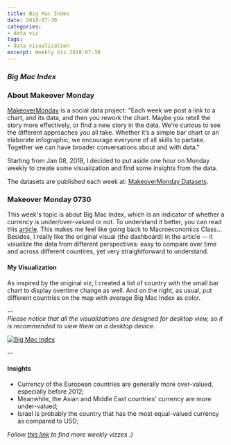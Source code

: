 ```yaml
---
title: Big Mac Index
date: 2018-07-30
categories:
- data viz
tags:
- data visualization
excerpt: Weekly Viz 2018-07-30
---
```


### *Big Mac Index*


### About Makeover Monday

[MakeoverMonday](http://www.makeovermonday.co.uk/) is a social data project:
"Each week we post a link to a chart, and its data, and then you rework the chart.
Maybe you retell the story more effectively, or find a new story in the data.
We’re curious to see the different approaches you all take. Whether it’s a simple bar chart or an elaborate infographic, we encourage everyone of all skills to partake.
Together we can have broader conversations about and with data."

Starting from Jan 08, 2018, I decided to put aside one hour on Monday weekly to create some visualization and find some insights from the data.

The datasets are published each week at: [MakeoverMonday Datasets](http://www.makeovermonday.co.uk/data/).


### Makeover Monday 0730

This week's topic is about Big Mac Index, which is an indicator of whether a currency is under/over-valued or not. To understand it better, you can read this [article](https://www.economist.com/news/2018/07/11/the-big-mac-index). This makes me feel like going back to Macroeconomics Class...  
Besides, I really like the original visual (the dashboard) in the article -- it visualize the data from different perspectives: easy to compare over time and across different countires, yet very straightforward to understand.  

#### My Visualization

As inspired by the original viz, I created a list of country with the small bar chart to display overtime change as well. And on the right, as usual, put different countries on the map with average Big Mac Index as color.  


--  
*Please notice that all the visualizations are designed for desktop view, so it is recommended to view them on a desktop device.*  

<div class='tableauPlaceholder' id='viz1533174000297' style='position: relative'>
<noscript><a href='#'>
    <img alt='Big Mac Index ' src='https:&#47;&#47;public.tableau.com&#47;static&#47;images&#47;Ma&#47;MakeoverMonday0730&#47;BigMacIndex&#47;1_rss.png' style='border: none' />
  </a></noscript>
<object class='tableauViz'  style='display:none;'>
  <param name='host_url' value='https%3A%2F%2Fpublic.tableau.com%2F' />
  <param name='embed_code_version' value='3' />
  <param name='site_root' value='' />
  <param name='name' value='MakeoverMonday0730&#47;BigMacIndex' />
  <param name='tabs' value='no' />
  <param name='toolbar' value='yes' />
  <param name='static_image' value='https:&#47;&#47;public.tableau.com&#47;static&#47;images&#47;Ma&#47;MakeoverMonday0730&#47;BigMacIndex&#47;1.png' />
  <param name='animate_transition' value='yes' />
  <param name='display_static_image' value='yes' />
  <param name='display_spinner' value='yes' />
  <param name='display_overlay' value='yes' />
  <param name='display_count' value='yes' />
</object></div>               
<script type='text/javascript'>   
  var divElement = document.getElementById('viz1533174000297');           
  var vizElement = divElement.getElementsByTagName('object')[0];                     vizElement.style.width='800px';vizElement.style.height='627px';         
  var scriptElement = document.createElement('script');         
  scriptElement.src = 'https://public.tableau.com/javascripts/api/viz_v1.js';                    vizElement.parentNode.insertBefore(scriptElement, vizElement);    
</script>  

--  

#### Insights
* Currency of the European countries are generally more over-valued, especially before 2012;  
* Meanwhile, the Asian and Middle East countries' currency are more under-valued;  
* Israel is probably the country that has the most equal-valued currency as compared to USD;  


*Follow [this link](https://yudong-94.github.io/personal-website/project/MakeOverMonday2018/) to find more weekly vizzes :)*